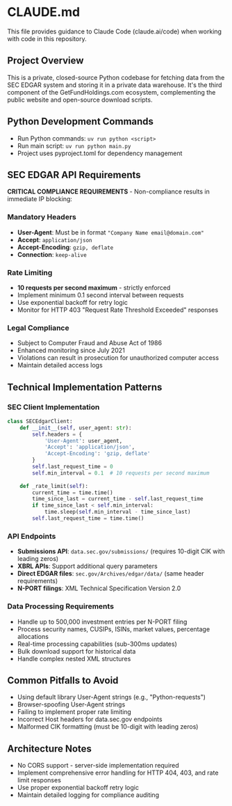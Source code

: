 # CLAUDE.md

This file provides guidance to Claude Code (claude.ai/code) when working with code in this repository.

## Project Overview

This is a private, closed-source Python codebase for fetching data from the SEC EDGAR system and storing it in a private data warehouse. It's the third component of the GetFundHoldings.com ecosystem, complementing the public website and open-source download scripts.

## Python Development Commands

- Run Python commands: `uv run python <script>`
- Run main script: `uv run python main.py`
- Project uses pyproject.toml for dependency management

## SEC EDGAR API Requirements

**CRITICAL COMPLIANCE REQUIREMENTS** - Non-compliance results in immediate IP blocking:

### Mandatory Headers
- **User-Agent**: Must be in format `"Company Name email@domain.com"`
- **Accept**: `application/json`
- **Accept-Encoding**: `gzip, deflate`
- **Connection**: `keep-alive`

### Rate Limiting
- **10 requests per second maximum** - strictly enforced
- Implement minimum 0.1 second interval between requests
- Use exponential backoff for retry logic
- Monitor for HTTP 403 "Request Rate Threshold Exceeded" responses

### Legal Compliance
- Subject to Computer Fraud and Abuse Act of 1986
- Enhanced monitoring since July 2021
- Violations can result in prosecution for unauthorized computer access
- Maintain detailed access logs

## Technical Implementation Patterns

### SEC Client Implementation
```python
class SECEdgarClient:
    def __init__(self, user_agent: str):
        self.headers = {
            'User-Agent': user_agent,
            'Accept': 'application/json',
            'Accept-Encoding': 'gzip, deflate'
        }
        self.last_request_time = 0
        self.min_interval = 0.1  # 10 requests per second maximum
    
    def _rate_limit(self):
        current_time = time.time()
        time_since_last = current_time - self.last_request_time
        if time_since_last < self.min_interval:
            time.sleep(self.min_interval - time_since_last)
        self.last_request_time = time.time()
```

### API Endpoints
- **Submissions API**: `data.sec.gov/submissions/` (requires 10-digit CIK with leading zeros)
- **XBRL APIs**: Support additional query parameters
- **Direct EDGAR files**: `sec.gov/Archives/edgar/data/` (same header requirements)
- **N-PORT filings**: XML Technical Specification Version 2.0

### Data Processing Requirements
- Handle up to 500,000 investment entries per N-PORT filing
- Process security names, CUSIPs, ISINs, market values, percentage allocations
- Real-time processing capabilities (sub-300ms updates)
- Bulk download support for historical data
- Handle complex nested XML structures

## Common Pitfalls to Avoid
- Using default library User-Agent strings (e.g., "Python-requests")
- Browser-spoofing User-Agent strings
- Failing to implement proper rate limiting
- Incorrect Host headers for data.sec.gov endpoints
- Malformed CIK formatting (must be 10-digit with leading zeros)

## Architecture Notes
- No CORS support - server-side implementation required
- Implement comprehensive error handling for HTTP 404, 403, and rate limit responses
- Use proper exponential backoff retry logic
- Maintain detailed logging for compliance auditing